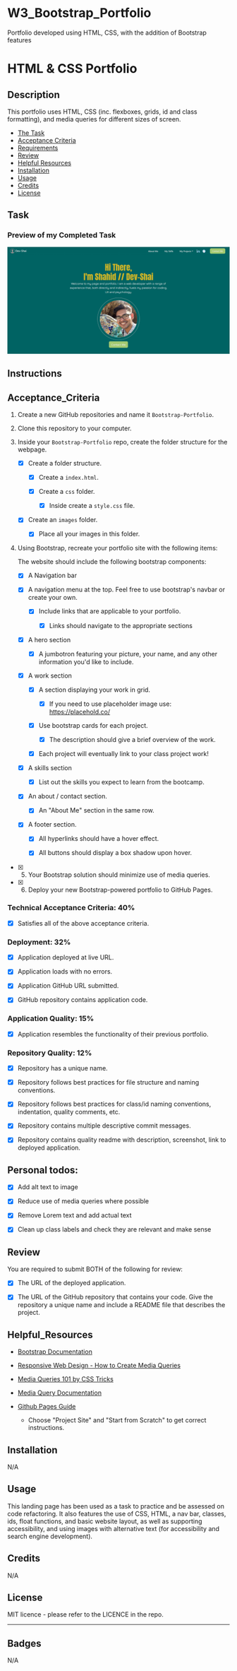 # W3_Bootstrap_Portfolio
Portfolio developed using HTML, CSS, with the addition of Bootstrap features 

# HTML & CSS Portfolio

## Description
This portfolio uses  HTML, CSS (inc. flexboxes, grids, id and class formatting), and media queries for different sizes of screen.

- [The Task](#task)
- [Acceptance Criteria](#Acceptance_Criteria)
- [Requirements](#Requirements)
- [Review](#Review)
- [Helpful Resources](#Helpful_Resources)
- [Installation](#installation)
- [Usage](#usage)
- [Credits](#credits)
- [License](#license)

## Task

### Preview of my Completed Task
![preview of the website](./images/w3_website_preview.png)

## Instructions
## Acceptance_Criteria

1. Create a new GitHub repositories and name it `Bootstrap-Portfolio`.

2. Clone this repository to your computer.

3. Inside your `Bootstrap-Portfolio` repo, create the folder structure for the webpage.
   
   - [x] Create a folder structure.

     - [x] Create a `index.html`.

     - [x] Create a `css` folder.

       - [x] Inside create a `style.css` file.

   - [x] Create an `images` folder.

       - [x] Place all your images in this folder.

4. Using Bootstrap, recreate your portfolio site with the following items:

   The website should include the following bootstrap components:

    - [x] A Navigation bar
    
    - [x] A navigation menu at the top. Feel free to use bootstrap's navbar or create your own.

      - [x] Include links that are applicable to your portfolio.
  
        - [x] Links should navigate to the appropriate sections 

    - [x] A hero section

        - [x] A jumbotron featuring your picture, your name, and any other information you'd like to include.

    - [x] A work section

      - [x] A section displaying your work in grid. 

        - [x] If you need to use placeholder image use: https://placehold.co/ 

      - [x] Use bootstrap cards for each project.

        - [x] The description should give a brief overview of the work.

      - [x] Each project will eventually link to your class project work!

    - [x] A skills section

      - [x] List out the skills you expect to learn from the bootcamp.

    - [x] An about / contact section.

      - [x] An "About Me" section in the same row.
    
    - [x] A footer section.

      - [x] All hyperlinks should have a hover effect.

      - [x] All buttons should display a box shadow upon hover.

- [x] 5. Your Bootstrap solution should minimize use of media queries.

- [x] 6. Deploy your new Bootstrap-powered portfolio to GitHub Pages.

### Technical Acceptance Criteria: 40%

- [x] Satisfies all of the above acceptance criteria.

### Deployment: 32%

- [x] Application deployed at live URL.

- [x] Application loads with no errors.

- [x] Application GitHub URL submitted.

- [x] GitHub repository contains application code.

### Application Quality: 15%

- [x] Application resembles the functionality of their previous portfolio.

### Repository Quality: 12%

- [x] Repository has a unique name.

- [x] Repository follows best practices for file structure and naming conventions.

- [x] Repository follows best practices for class/id naming conventions, indentation, quality comments, etc.

- [x] Repository contains multiple descriptive commit messages.

- [x] Repository contains quality readme with description, screenshot, link to deployed application.

## Personal todos:

- [x] Add alt text to image

- [x] Reduce use of media queries where possible

- [x] Remove Lorem text and add actual text

- [x] Clean up class labels and check they are relevant and make sense

## Review
You are required to submit BOTH of the following for review:

- [x] The URL of the deployed application.

- [x] The URL of the GitHub repository that contains your code. Give the repository a unique name and include a README file that describes the project.

## Helpful_Resources

- [Bootstrap Documentation](https://getbootstrap.com/docs/4.0/getting-started/introduction/)

- [Responsive Web Design - How to Create Media Queries](https://www.youtube.com/watch?v=5xzaGSYd7jM)

- [Media Queries 101 by CSS Tricks](https://css-tricks.com/css-media-queries/)

- [Media Query Documentation](https://www.w3schools.com/css/css_rwd_mediaqueries.asp)

- [Github Pages Guide](https://pages.github.com/)

  - Choose "Project Site" and "Start from Scratch" to get correct instructions.

## Installation
N/A

## Usage

This landing page has been used as a task to practice and be assessed on code refactoring. It also features the use of CSS, HTML, a nav bar, classes, ids, float functions, and basic website layout, as well as supporting accessibility, and using images with alternative text (for accessibility and search engine development). 


## Credits

N/A

## License

MIT licence - please refer to the LICENCE in the repo.

---

## Badges
N/A
